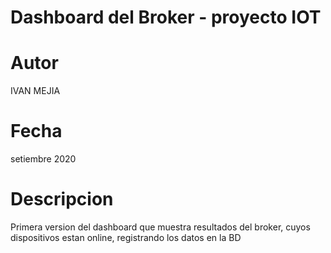 # Dashboard del Broker - proyecto IOT
# Autor
IVAN MEJIA
# Fecha
setiembre 2020
# Descripcion
Primera version del dashboard que muestra resultados del broker, cuyos dispositivos estan online, registrando los datos en la BD
